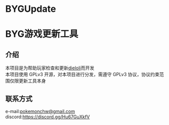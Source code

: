 BYGUpdate
====
BYG游戏更新工具
====

介绍
----
本项目是为帮助玩家检查和更新[dieloli](https://github.com/pokemonchw/dieloli)而开发 \
本项目使用 GPLv3 开源，对本项目进行分发，需遵守 GPLv3 协议，协议约束范围仅限更新工具本身

联系方式
----
e-mail:pokemonchw@gmail.com \
discord:https://discord.gg/Hu67GuXkfV
